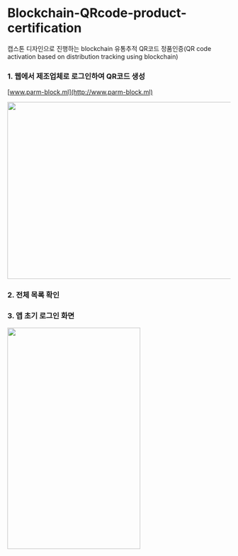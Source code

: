 # Blockchain-QRcode-product-certification
캡스톤 디자인으로 진행하는 blockchain 유통추적 QR코드 정품인증(QR code activation based on distribution tracking using blockchain)


### 1. 웹에서 제조업체로 로그인하여 QR코드 생성
[www.parm-block.ml](http://www.parm-block.ml)

<img src="https://user-images.githubusercontent.com/67596451/143728736-a7a75b30-21b1-451d-b8b3-7a83438c4132.png" width="700" height="400">


### 2. 전체 목록 확인



### 3. 앱 초기 로그인 화면
<img src="https://user-images.githubusercontent.com/67596451/143729100-929ec401-73ec-4203-b1aa-d958318b51db.png" width="300" height="500">





